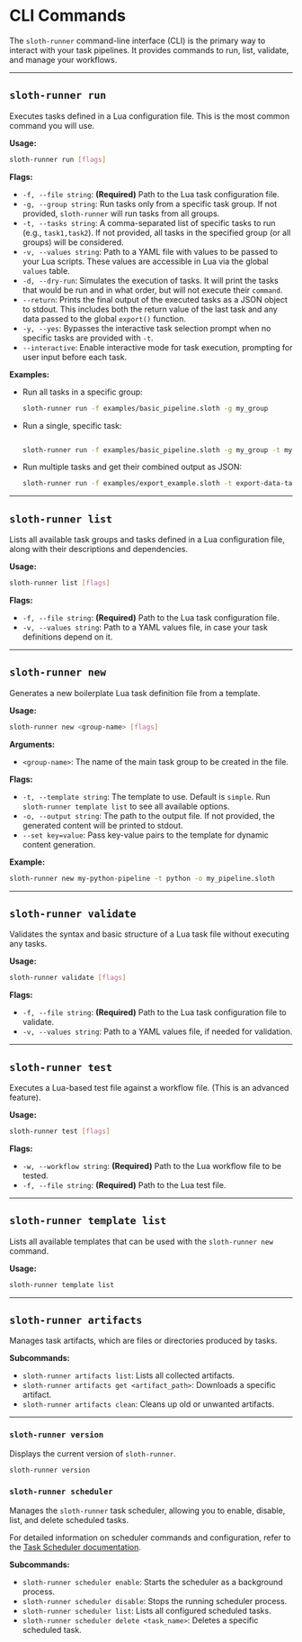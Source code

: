 # CLI Commands

The `sloth-runner` command-line interface (CLI) is the primary way to interact with your task pipelines. It provides commands to run, list, validate, and manage your workflows.

---

## `sloth-runner run`

Executes tasks defined in a Lua configuration file. This is the most common command you will use.

**Usage:**
```bash
sloth-runner run [flags]
```

**Flags:**

*   `-f, --file string`: **(Required)** Path to the Lua task configuration file.
*   `-g, --group string`: Run tasks only from a specific task group. If not provided, `sloth-runner` will run tasks from all groups.
*   `-t, --tasks string`: A comma-separated list of specific tasks to run (e.g., `task1,task2`). If not provided, all tasks in the specified group (or all groups) will be considered.
*   `-v, --values string`: Path to a YAML file with values to be passed to your Lua scripts. These values are accessible in Lua via the global `values` table.
*   `-d, --dry-run`: Simulates the execution of tasks. It will print the tasks that would be run and in what order, but will not execute their `command`.
*   `--return`: Prints the final output of the executed tasks as a JSON object to stdout. This includes both the return value of the last task and any data passed to the global `export()` function.
*   `-y, --yes`: Bypasses the interactive task selection prompt when no specific tasks are provided with `-t`.
*   `--interactive`: Enable interactive mode for task execution, prompting for user input before each task.

**Examples:**

*   Run all tasks in a specific group:
    ```bash
    sloth-runner run -f examples/basic_pipeline.sloth -g my_group
    ```
*   Run a single, specific task:
    ```bash

    sloth-runner run -f examples/basic_pipeline.sloth -g my_group -t my_task
    ```
*   Run multiple tasks and get their combined output as JSON:
    ```bash
    sloth-runner run -f examples/export_example.sloth -t export-data-task --return
    ```

---

## `sloth-runner list`

Lists all available task groups and tasks defined in a Lua configuration file, along with their descriptions and dependencies.

**Usage:**
```bash
sloth-runner list [flags]
```

**Flags:**

*   `-f, --file string`: **(Required)** Path to the Lua task configuration file.
*   `-v, --values string`: Path to a YAML values file, in case your task definitions depend on it.

---

## `sloth-runner new`

Generates a new boilerplate Lua task definition file from a template.

**Usage:**
```bash
sloth-runner new <group-name> [flags]
```

**Arguments:**

*   `<group-name>`: The name of the main task group to be created in the file.

**Flags:**

*   `-t, --template string`: The template to use. Default is `simple`. Run `sloth-runner template list` to see all available options.
*   `-o, --output string`: The path to the output file. If not provided, the generated content will be printed to stdout.
*   `--set key=value`: Pass key-value pairs to the template for dynamic content generation.

**Example:**
```bash
sloth-runner new my-python-pipeline -t python -o my_pipeline.sloth
```

---

## `sloth-runner validate`

Validates the syntax and basic structure of a Lua task file without executing any tasks.

**Usage:**
```bash
sloth-runner validate [flags]
```

**Flags:**

*   `-f, --file string`: **(Required)** Path to the Lua task configuration file to validate.
*   `-v, --values string`: Path to a YAML values file, if needed for validation.

---

## `sloth-runner test`

Executes a Lua-based test file against a workflow file. (This is an advanced feature).

**Usage:**
```bash
sloth-runner test [flags]
```

**Flags:**

*   `-w, --workflow string`: **(Required)** Path to the Lua workflow file to be tested.
*   `-f, --file string`: **(Required)** Path to the Lua test file.

---

## `sloth-runner template list`

Lists all available templates that can be used with the `sloth-runner new` command.

**Usage:**
```bash
sloth-runner template list
```

---

## `sloth-runner artifacts`

Manages task artifacts, which are files or directories produced by tasks.

**Subcommands:**

*   `sloth-runner artifacts list`: Lists all collected artifacts.
*   `sloth-runner artifacts get <artifact_path>`: Downloads a specific artifact.
*   `sloth-runner artifacts clean`: Cleans up old or unwanted artifacts.

---

### `sloth-runner version`

Displays the current version of `sloth-runner`.

```bash
sloth-runner version
```

### `sloth-runner scheduler`

Manages the `sloth-runner` task scheduler, allowing you to enable, disable, list, and delete scheduled tasks.

For detailed information on scheduler commands and configuration, refer to the [Task Scheduler documentation](scheduler.md).

**Subcommands:**

*   `sloth-runner scheduler enable`: Starts the scheduler as a background process.
*   `sloth-runner scheduler disable`: Stops the running scheduler process.
*   `sloth-runner scheduler list`: Lists all configured scheduled tasks.
*   `sloth-runner scheduler delete <task_name>`: Deletes a specific scheduled task.

